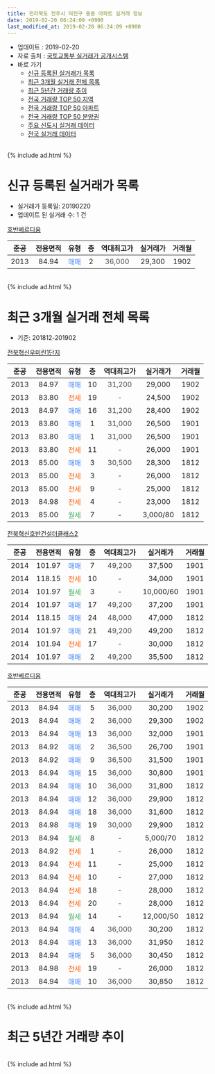 ```yaml
---
title: 전라북도 전주시 덕진구 중동 아파트 실거래 정보
date: 2019-02-20 06:24:09 +0900
last_modified_at: 2019-02-20 06:24:09 +0900
---
```


* 업데이트 : 2019-02-20
* 자료 출처 : [국토교통부 실거래가 공개시스템](http://rt.molit.go.kr)
* 바로 가기
    * [신규 등록된 실거래가 목록](#신규-등록된-실거래가-목록)
    * [최근 3개월 실거래 전체 목록](#최근-3개월-실거래-전체-목록)
    * [최근 5년간 거래량 추이](#최근-5년간-거래량-추이)
    * [전국 거래량 TOP 50 지역](https://inasie.github.io/apt-trade-info/최근-3개월-전국에서-가장-거래가-많이-발생한-지역)
    * [전국 거래량 TOP 50 아파트](https://inasie.github.io/apt-trade-info/최근-3개월-전국에서-가장-거래가-많이-발생한-아파트)
    * [전국 거래량 TOP 50 분양권](https://inasie.github.io/apt-trade-info/최근-3개월-전국에서-가장-거래가-많이-발생한-분양권)
    * [주요 신도시 실거래 데이터](https://inasie.github.io/apt-trade-info/주요-신도시)
    * [전국 실거래 데이터](https://inasie.github.io/apt-trade-info/전국)
<br>
{% include ad.html %}
<br>

# 신규 등록된 실거래가 목록
* 실거래가 등록일: 20190220
* 업데이트 된 실거래 수: 1 건


[호반베르디움](https://search.naver.com/search.naver?query=%EC%A0%84%EB%9D%BC%EB%B6%81%EB%8F%84+%EC%A0%84%EC%A3%BC%EC%8B%9C+%EB%8D%95%EC%A7%84%EA%B5%AC+%EC%A4%91%EB%8F%99+%ED%98%B8%EB%B0%98%EB%B2%A0%EB%A5%B4%EB%94%94%EC%9B%80)

|준공|전용면적|유형|층|역대최고가|실거래가|거래월|
|:---:|:---:|:---:|:---:|:---:|:---:|:---:|
|2013|84.94|<span style="color:#4285f3">매매</span>|2|<span style="color:#444444">36,000</span>|29,300|1902|


<br>
{% include ad.html %}
<br>

# 최근 3개월 실거래 전체 목록
* 기준: 201812-201902


[전북혁신우미린1단지](https://search.naver.com/search.naver?query=%EC%A0%84%EB%9D%BC%EB%B6%81%EB%8F%84+%EC%A0%84%EC%A3%BC%EC%8B%9C+%EB%8D%95%EC%A7%84%EA%B5%AC+%EC%A4%91%EB%8F%99+%EC%A0%84%EB%B6%81%ED%98%81%EC%8B%A0%EC%9A%B0%EB%AF%B8%EB%A6%B01%EB%8B%A8%EC%A7%80)

|준공|전용면적|유형|층|역대최고가|실거래가|거래월|
|:---:|:---:|:---:|:---:|:---:|:---:|:---:|
|2013|84.97|<span style="color:#4285f3">매매</span>|10|<span style="color:#444444">31,200</span>|29,000|1902|
|2013|83.80|<span style="color:#ff5a00">전세</span>|19|<span style="color:#444444">-</span>|24,500|1902|
|2013|84.97|<span style="color:#4285f3">매매</span>|16|<span style="color:#444444">31,200</span>|28,400|1902|
|2013|83.80|<span style="color:#4285f3">매매</span>|1|<span style="color:#444444">31,000</span>|26,500|1901|
|2013|83.80|<span style="color:#4285f3">매매</span>|1|<span style="color:#444444">31,000</span>|26,500|1901|
|2013|83.80|<span style="color:#ff5a00">전세</span>|11|<span style="color:#444444">-</span>|26,000|1901|
|2013|85.00|<span style="color:#4285f3">매매</span>|3|<span style="color:#444444">30,500</span>|28,300|1812|
|2013|85.00|<span style="color:#ff5a00">전세</span>|3|<span style="color:#444444">-</span>|26,000|1812|
|2013|85.00|<span style="color:#ff5a00">전세</span>|9|<span style="color:#444444">-</span>|25,000|1812|
|2013|84.98|<span style="color:#ff5a00">전세</span>|4|<span style="color:#444444">-</span>|23,000|1812|
|2013|85.00|<span style="color:#34a853">월세</span>|7|<span style="color:#444444">-</span>|3,000/80|1812|

[전북혁신호반건설더클래스2](https://search.naver.com/search.naver?query=%EC%A0%84%EB%9D%BC%EB%B6%81%EB%8F%84+%EC%A0%84%EC%A3%BC%EC%8B%9C+%EB%8D%95%EC%A7%84%EA%B5%AC+%EC%A4%91%EB%8F%99+%EC%A0%84%EB%B6%81%ED%98%81%EC%8B%A0%ED%98%B8%EB%B0%98%EA%B1%B4%EC%84%A4%EB%8D%94%ED%81%B4%EB%9E%98%EC%8A%A42)

|준공|전용면적|유형|층|역대최고가|실거래가|거래월|
|:---:|:---:|:---:|:---:|:---:|:---:|:---:|
|2014|101.97|<span style="color:#4285f3">매매</span>|7|<span style="color:#444444">49,200</span>|37,500|1901|
|2014|118.15|<span style="color:#ff5a00">전세</span>|10|<span style="color:#444444">-</span>|34,000|1901|
|2014|101.97|<span style="color:#34a853">월세</span>|3|<span style="color:#444444">-</span>|10,000/60|1901|
|2014|101.97|<span style="color:#4285f3">매매</span>|17|<span style="color:#444444">49,200</span>|37,200|1901|
|2014|118.15|<span style="color:#4285f3">매매</span>|24|<span style="color:#444444">48,000</span>|47,000|1812|
|2014|101.97|<span style="color:#4285f3">매매</span>|21|<span style="color:#444444">49,200</span>|49,200|1812|
|2014|101.94|<span style="color:#ff5a00">전세</span>|17|<span style="color:#444444">-</span>|30,000|1812|
|2014|101.97|<span style="color:#4285f3">매매</span>|2|<span style="color:#444444">49,200</span>|35,500|1812|

[호반베르디움](https://search.naver.com/search.naver?query=%EC%A0%84%EB%9D%BC%EB%B6%81%EB%8F%84+%EC%A0%84%EC%A3%BC%EC%8B%9C+%EB%8D%95%EC%A7%84%EA%B5%AC+%EC%A4%91%EB%8F%99+%ED%98%B8%EB%B0%98%EB%B2%A0%EB%A5%B4%EB%94%94%EC%9B%80)

|준공|전용면적|유형|층|역대최고가|실거래가|거래월|
|:---:|:---:|:---:|:---:|:---:|:---:|:---:|
|2013|84.94|<span style="color:#4285f3">매매</span>|5|<span style="color:#444444">36,000</span>|30,200|1902|
|2013|84.94|<span style="color:#4285f3">매매</span>|2|<span style="color:#444444">36,000</span>|29,300|1902|
|2013|84.94|<span style="color:#4285f3">매매</span>|13|<span style="color:#444444">36,000</span>|32,000|1901|
|2013|84.92|<span style="color:#4285f3">매매</span>|2|<span style="color:#444444">36,500</span>|26,700|1901|
|2013|84.92|<span style="color:#4285f3">매매</span>|9|<span style="color:#444444">36,500</span>|31,500|1901|
|2013|84.94|<span style="color:#4285f3">매매</span>|15|<span style="color:#444444">36,000</span>|30,800|1901|
|2013|84.94|<span style="color:#4285f3">매매</span>|10|<span style="color:#444444">36,000</span>|31,800|1812|
|2013|84.94|<span style="color:#4285f3">매매</span>|12|<span style="color:#444444">36,000</span>|29,900|1812|
|2013|84.94|<span style="color:#4285f3">매매</span>|18|<span style="color:#444444">36,000</span>|31,600|1812|
|2013|84.98|<span style="color:#4285f3">매매</span>|19|<span style="color:#444444">30,000</span>|29,900|1812|
|2013|84.94|<span style="color:#34a853">월세</span>|8|<span style="color:#444444">-</span>|5,000/70|1812|
|2013|84.92|<span style="color:#ff5a00">전세</span>|1|<span style="color:#444444">-</span>|26,000|1812|
|2013|84.94|<span style="color:#ff5a00">전세</span>|11|<span style="color:#444444">-</span>|25,000|1812|
|2013|84.94|<span style="color:#ff5a00">전세</span>|10|<span style="color:#444444">-</span>|27,000|1812|
|2013|84.94|<span style="color:#ff5a00">전세</span>|18|<span style="color:#444444">-</span>|28,000|1812|
|2013|84.94|<span style="color:#ff5a00">전세</span>|20|<span style="color:#444444">-</span>|28,000|1812|
|2013|84.94|<span style="color:#34a853">월세</span>|14|<span style="color:#444444">-</span>|12,000/50|1812|
|2013|84.94|<span style="color:#4285f3">매매</span>|4|<span style="color:#444444">36,000</span>|30,200|1812|
|2013|84.94|<span style="color:#4285f3">매매</span>|13|<span style="color:#444444">36,000</span>|31,950|1812|
|2013|84.94|<span style="color:#4285f3">매매</span>|5|<span style="color:#444444">36,000</span>|30,450|1812|
|2013|84.98|<span style="color:#ff5a00">전세</span>|19|<span style="color:#444444">-</span>|26,000|1812|
|2013|84.94|<span style="color:#4285f3">매매</span>|10|<span style="color:#444444">36,000</span>|30,850|1812|


<br>
{% include ad.html %}
<br>

# 최근 5년간 거래량 추이


<div style="width:100%;">
    <canvas id="deal_progress" height="200"></canvas>
</div>

<script>
new Chart(document.getElementById("deal_progress"), {
    type: 'line',
    data: {
        labels: ['201402','201403','201404','201405','201406','201407','201408','201409','201410','201411','201412','201501','201502','201503','201504','201505','201506','201507','201508','201509','201510','201511','201512','201601','201602','201603','201604','201605','201606','201607','201608','201609','201610','201611','201612','201701','201702','201703','201704','201705','201706','201707','201708','201709','201710','201711','201712','201801','201802','201803','201804','201805','201806','201807','201808','201809','201810','201811','201812','201901','201902'],
        datasets: [{
            label: '매매',
            pointRadius: 1,
            data: [1, 3, 2, 1, 1, 4, 1, 2, 4, 3, 3, 7, 4, 1, 4, 2, 4, 0, 2, 1, 3, 7, 7, 9, 6, 9, 13, 9, 5, 5, 13, 6, 14, 9, 15, 22, 14, 25, 10, 12, 13, 11, 16, 12, 10, 20, 17, 13, 10, 5, 10, 9, 15, 16, 10, 16, 13, 10, 12, 8, 4],
            borderColor: "rgba(255, 201, 14, 1)",
            backgroundColor: "rgba(255, 201, 14, 0.5)",
            fill: false,
            lineTension: 0
        },{
            label: '전월세',
            pointRadius: 1,
            data: [57, 33, 15, 2, 3, 3, 1, 5, 3, 2, 4, 3, 0, 4, 1, 4, 2, 2, 2, 5, 5, 10, 7, 33, 25, 15, 12, 15, 13, 6, 3, 5, 8, 5, 6, 8, 7, 5, 4, 8, 8, 6, 1, 6, 4, 11, 7, 4, 10, 4, 7, 7, 9, 5, 2, 6, 5, 7, 13, 3, 1],
            borderColor: "rgba(0, 141, 185, 1)",
            backgroundColor: "rgba(0, 141, 185, 0.5)",
            fill: false,
            lineTension: 0
        }
        ]
    },
    options: {
        responsive: true,
        title: {
            display: false
        },
        tooltips: {
            mode: 'index',
            intersect: false
        },
        hover: {
            mode: 'nearest',
            intersect: true
        },
        scales: {
            xAxes: [{
                display: true,
                scaleLabel: {
                    display: true,
                    labelString: '년/월'
                }
            }],
            yAxes: [{
                display: true,
                ticks: {
                    suggestedMin: 0,
                },
                scaleLabel: {
                    display: true,
                    labelString: '실거래 수'
                }
            }]
        }
    }
});

</script>


<br>
{% include ad.html %}
<br>


